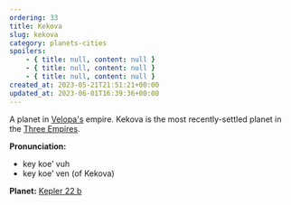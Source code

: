 ```yaml
---
ordering: 33
title: Kekova
slug: kekova
category: planets-cities
spoilers:
    - { title: null, content: null }
    - { title: null, content: null }
    - { title: null, content: null }
created_at: 2023-05-21T21:51:21+00:00
updated_at: 2023-06-01T16:39:36+00:00
---
```

A planet in [Velopa's](/category/planets-cities/velopa) empire. Kekova is the most recently-settled planet in the [Three Empires](/category/organizations/three-empires).

**Pronunciation:**
- key koe’ vuh
- key koe’ ven (of Kekova)

**Planet:**
[Kepler 22 b](https://en.wikipedia.org/wiki/Kepler-22b)